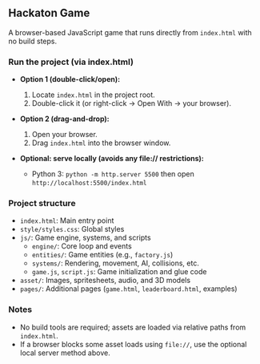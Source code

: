 ## Hackaton Game

A browser-based JavaScript game that runs directly from `index.html` with no build steps.

### Run the project (via index.html)
- **Option 1 (double-click/open):**
  1. Locate `index.html` in the project root.
  2. Double-click it (or right-click → Open With → your browser).

- **Option 2 (drag-and-drop):**
  1. Open your browser.
  2. Drag `index.html` into the browser window.

- **Optional: serve locally (avoids any file:// restrictions):**
  - Python 3: `python -m http.server 5500` then open `http://localhost:5500/index.html`

### Project structure
- `index.html`: Main entry point
- `style/styles.css`: Global styles
- `js/`: Game engine, systems, and scripts
  - `engine/`: Core loop and events
  - `entities/`: Game entities (e.g., `factory.js`)
  - `systems/`: Rendering, movement, AI, collisions, etc.
  - `game.js`, `script.js`: Game initialization and glue code
- `asset/`: Images, spritesheets, audio, and 3D models
- `pages/`: Additional pages (`game.html`, `leaderboard.html`, examples)

### Notes
- No build tools are required; assets are loaded via relative paths from `index.html`.
- If a browser blocks some asset loads using `file://`, use the optional local server method above.